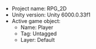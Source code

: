 <!-- UNITY CODE ASSIST INSTRUCTIONS START -->
- Project name: RPG_2D
- Unity version: Unity 6000.0.33f1
- Active game object:
  - Name: Player
  - Tag: Untagged
  - Layer: Default
<!-- UNITY CODE ASSIST INSTRUCTIONS END -->